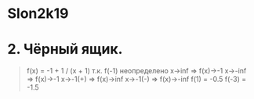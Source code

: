 # Slon2k19
# 2. Чёрный ящик.
  > f(x) = -1 + 1 / (x + 1) т.к.
  f(-1) неопределено
  x->inf => f(x)->-1
  x->-inf => f(x)->-1
  x->-1(+) => f(x)->inf
  x->-1(-) => f(x)->-inf
  f(1) = -0.5
  f(-3) = -1.5

